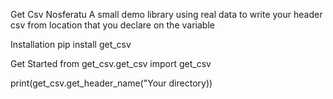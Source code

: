Get Csv Nosferatu
A small demo library using real data to write your header csv from location that you declare on the variable

Installation
pip install get_csv

Get Started
from get_csv.get_csv import get_csv

print(get_csv.get_header_name("Your directory))